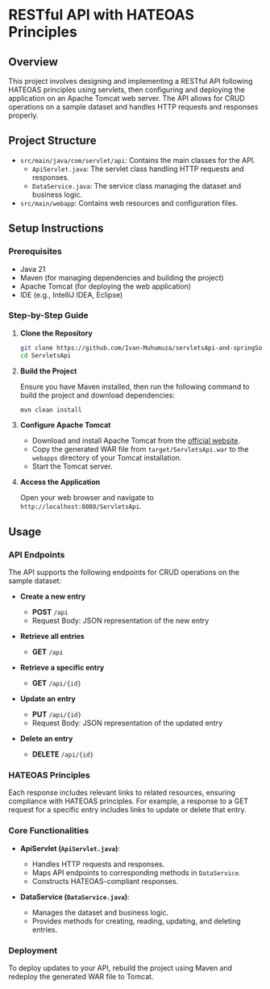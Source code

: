 # RESTful API with HATEOAS Principles

## Overview

This project involves designing and implementing a RESTful API following HATEOAS principles using servlets, then configuring and deploying the application on an Apache Tomcat web server. The API allows for CRUD operations on a sample dataset and handles HTTP requests and responses properly.

## Project Structure

- `src/main/java/com/servlet/api`: Contains the main classes for the API.
    - `ApiServlet.java`: The servlet class handling HTTP requests and responses.
    - `DataService.java`: The service class managing the dataset and business logic.
- `src/main/webapp`: Contains web resources and configuration files.

## Setup Instructions

### Prerequisites

- Java 21
- Maven (for managing dependencies and building the project)
- Apache Tomcat (for deploying the web application)
- IDE (e.g., IntelliJ IDEA, Eclipse)

### Step-by-Step Guide

1. **Clone the Repository**

   ```bash
   git clone https://github.com/Ivan-Muhumuza/servletsApi-and-springSortingAlgorithms.git
   cd ServletsApi
   ```

2. **Build the Project**

   Ensure you have Maven installed, then run the following command to build the project and download dependencies:

   ```bash
   mvn clean install
   ```

3. **Configure Apache Tomcat**

    - Download and install Apache Tomcat from the [official website](https://tomcat.apache.org/).
    - Copy the generated WAR file from `target/ServletsApi.war` to the `webapps` directory of your Tomcat installation.
    - Start the Tomcat server.

4. **Access the Application**

   Open your web browser and navigate to `http://localhost:8080/ServletsApi`.

## Usage

### API Endpoints

The API supports the following endpoints for CRUD operations on the sample dataset:

- **Create a new entry**
    - **POST** `/api`
    - Request Body: JSON representation of the new entry

- **Retrieve all entries**
    - **GET** `/api`

- **Retrieve a specific entry**
    - **GET** `/api/{id}`

- **Update an entry**
    - **PUT** `/api/{id}`
    - Request Body: JSON representation of the updated entry

- **Delete an entry**
    - **DELETE** `/api/{id}`

### HATEOAS Principles

Each response includes relevant links to related resources, ensuring compliance with HATEOAS principles. For example, a response to a GET request for a specific entry includes links to update or delete that entry.

### Core Functionalities

- **ApiServlet (`ApiServlet.java`)**:
    - Handles HTTP requests and responses.
    - Maps API endpoints to corresponding methods in `DataService`.
    - Constructs HATEOAS-compliant responses.

- **DataService (`DataService.java`)**:
    - Manages the dataset and business logic.
    - Provides methods for creating, reading, updating, and deleting entries.

### Deployment

To deploy updates to your API, rebuild the project using Maven and redeploy the generated WAR file to Tomcat.
